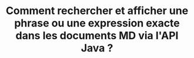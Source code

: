 ---
############################# Static ############################
layout: "auto-gen-gist"
draft: false
path: "fr/search/java/phrase/md/"
otherformats: PDF DOC DOT DOCX DOCM DOTX DOTM TXT ODT OTT RTF XLS XLT XLSX XLSM XLSB XLTX XLTM XLA XLAM ODS OTS CSV TSV XML PPT PPS POT PPTX PPTM POTX POTM PPSX PPSM ODP PST OST EML EMLX MSG ONE ZIP MHTML CHM EPUB  FB2 

############################# Head ############################
head_title: "API Java pour rechercher et trouver la phrase exacte dans MD Documents"
head_description: "L'API Java GroupDocs.Search aide les programmeurs à intégrer la recherche de phrases et à découvrir une séquence de mots donnée ou une phrase exacte dans le texte des documents MD via Java."

############################# Header ############################
title: "Comment rechercher et afficher une phrase ou une expression exacte dans les documents MD via l'API Java ?"
description: "L'API Java GroupDocs.Search a fourni une prise en charge complète des fonctionnalités de recherche avancées permettant aux développeurs de logiciels de rechercher une phrase ou une phrase exacte dans les documents MD via la recherche de phrases ou la recherche de phrases exactes."

######################### Download Button #######################
button:
    enable: true

############################# About ############################
about:
    enable: true
    title: "Qu'est-ce que la recherche de phrases et comment l'utiliser dans les applications Java ?"
    content: |
       La recherche par expression est un moyen très efficace de rechercher dans des documents ou des pages Web une phrase ou une expression exacte, plutôt qu'un mot-clé. Cela signifie que lorsque l'utilisateur recherche une expression exacte, il souhaite trouver tous les termes de recherche dans cet ordre particulier dans lequel ils sont apparus. Cette page Web partagera des informations sur la manière dont les utilisateurs peuvent développer des applications et des outils commerciaux pour une recherche efficace de documents et de pages Web à l'aide de l'API Java. GroupDocs.Search for Java est une API Java très bien organisée et efficace qui permet aux développeurs de logiciels d'effectuer des opérations de recherche de texte de niveau basique à avancé dans leurs propres applications sans installer de logiciel tiers. L'API a inclus de nombreuses fonctionnalités utiles liées à la recherche de documents telles que la recherche simple ou booléenne, la recherche floue, la recherche sensible à la casse, les synonymes, les homophones, les caractères génériques, la recherche de type d'objet, la définition de la plage de données et d'autres types de requêtes pour rechercher rapidement et élégamment des informations. De plus, il prend également en charge la reconnaissance des requêtes de recherche écrites dans une langue qui ne correspond pas à la disposition de votre clavier.

############################# content ############################
steps:
    enable: true
    block:
    - title_left: "Effectuez une recherche d'expressions dans MD Documents via Java"
      content_left: |
       L'API Java GroupDocs.Search inclut une prise en charge complète de la recherche avancée qui permet aux professionnels du logiciel de créer des applications logicielles puissantes avec des capacités de recherche et une facilité d'utilisation. Le code Java ci-dessous montre comment effectuer une recherche de phrase sous forme de texte et d'objet avec seulement quelques lignes de code.

      title_right: "Recherche de phrases exactes dans les fichiers MD"
      content_right: |
         * Définissez le chemin d'accès au dossier d'index et au dossier de documents.
         * Création d'un index dans le dossier spécifié en appelant l'instance de la classe [Index](https://apireference.groupdocs.com/search/java/com.groupdocs.search/Index#Index(java.lang.String))
         * Indexation des documents du dossier spécifié en appelant la méthode [add](https://apireference.groupdocs.com/search/java/com.groupdocs.search/Index#add(java.lang.String))
         * Recherche avec requête textuelle en appelant la méthode [Search](https://apireference.groupdocs.com/search/java/com.groupdocs.search/Index#search(com.groupdocs.search.SearchQuery))
         * Recherchez l'expression 'phrase text' sous forme d'objet
         * Création de word1, word2 et création de la sous-requête 3 en appelant la méthode [createWordQuery](https://apireference.groupdocs.com/search/java/com.groupdocs.search/SearchQuery#createWordQuery(java.lang.String))
         * Combinaison de sous-requêtes pour créer une nouvelle requête de recherche en appelant [CreatePhraseSearchQuery](https://apireference.groupdocs.com/search/java/com.groupdocs.search/SearchQuery#createPhraseSearchQuery(com.groupdocs.search.SearchQuery...)) méthode
         * Lancer la recherche et afficher les résultats de la recherche
         
        
      gisthash: "396c41cda822cf79f31dd37c6740fa03"
      gistfile: "phrase_search_in_text_queries_java.java"

    - title_left: "Appliquer la recherche de phrases génériques dans les fichiers MD via Java"
      content_left: |
        GroupDocs.Search pour Java donne aux programmeurs de logiciels le pouvoir d'ajouter une fonctionnalité de recherche de mots génériques lors de la recherche de fichiers MD dans l'application Java. Les exemples de code Java suivants montrent comment appliquer la recherche d'expressions génériques dans divers types de documents à l'aide de l'API Java.

      title_right: "Recherche de phrases avec des caractères génériques en Java"
      content_right: |
        * Définissez le chemin d'accès au dossier d'index et au dossier de documents.
        * Création d'un index dans le dossier spécifié en appelant l'instance de la classe [Index](https://apireference.groupdocs.com/search/java/com.groupdocs.search/Index#Index(java.lang.String))
        * Indexation des documents du dossier spécifié en appelant la méthode [add](https://apireference.groupdocs.com/search/java/com.groupdocs.search/Index#add(java.lang.String))
         * Recherche avec requête textuelle en appelant la méthode [Search](https://apireference.groupdocs.com/search/java/com.groupdocs.search/Index#search(com.groupdocs.search.SearchQuery))
         * Recherchez l'expression 'phrase text' sous forme d'objet
         * Création de word1 et word3 en appelant la méthode [createWordQuery](https://apireference.groupdocs.com/search/java/com.groupdocs.search/SearchQuery#createWordQuery(java.lang.String))
         * Création de wildcard2 en appelant la méthode [createWildcardQuery](https://apireference.groupdocs.com/search/java/com.groupdocs.search/SearchQuery#createWildcardQuery(int,%20int))
         * Combinaison de sous-requêtes pour créer une nouvelle requête de recherche de phrases en appelant [CreatePhraseSearchQuery](https://apireference.groupdocs.com/search/java/com.groupdocs.search/SearchQuery#createPhraseSearchQuery(com.groupdocs.search.SearchQuery...)) méthode
         * Lancer la recherche et afficher les résultats de la recherche
     
      gisthash: "f21c8c4572883fecc0eeef82c2b814b1"
      gistfile: "use_wildcards_in_phrase_search_java.java"
      
    - title_left: "API Java pour combiner la recherche de phrases et d'autres types de recherches"
      content_left: |
        L'API Java GroupDocs.Search permet aux programmeurs de logiciels de combiner facilement la recherche de phrases avec d'autres types de recherches. Le code Java suivant montre comment effectuer une recherche de phrases via des caractères génériques représentant des mots et des caractères dans des mots.

      title_right: "Comment combiner la recherche de phrases et d'autres recherches"
      content_right: |
        * Définissez le chemin d'accès au dossier d'index et au dossier de documents.
        * Création d'un index dans le dossier spécifié en appelant l'instance de la classe [Index](https://apireference.groupdocs.com/search/java/com.groupdocs.search/Index#Index(java.lang.String))
        * Indexation des documents du dossier spécifié en appelant la méthode [add](https://apireference.groupdocs.com/search/java/com.groupdocs.search/Index#add(java.lang.String))
         * Recherche avec requête textuelle en appelant la méthode [Search](https://apireference.groupdocs.com/search/java/com.groupdocs.search/Index#search(com.groupdocs.search.SearchQuery))
         * Recherchez l'expression 'phrase text' sous forme d'objet
        * Définir le modèle de mot et ajouter une chaîne et y ajouter un caractère générique
        * Création de wordPattern1 et Création de word3 en appelant la méthode [CreateWordPatternQuery](https://apireference.groupdocs.com/search/java/com.groupdocs.search/SearchQuery#createWordPatternQuery(com.groupdocs.search.common.WordPattern))
        * Création de wildcard2 en appelant la méthode [createWildcardQuery](https://apireference.groupdocs.com/search/java/com.groupdocs.search/SearchQuery#createWildcardQuery(int,%20int))
        * Combinaison de sous-requêtes pour créer une nouvelle requête de recherche de phrases en appelant [CreatePhraseSearchQuery](https://apireference.groupdocs.com/search/java/com.groupdocs.search/SearchQuery#createPhraseSearchQuery(com.groupdocs.search.SearchQuery...)) méthode
        * Lancer la recherche et afficher les résultats de la recherche
     
      gisthash: "dbd0f2eb292796e63e6213461f080e0c"
      gistfile: "combine_phrase_search_with_others_java.java"

    - title_left: "Configuration requise"
      content_left: |
       GroupDocs.Search pour Java est pris en charge sur toutes les principales plates-formes et systèmes d'exploitation. Pour un guide complet de la configuration système requise, veuillez visiter [configuration système requise](https://docs.groupdocs.com/search/java/system-requirements/) avant d'exécuter le code ci-dessous, assurez-vous que les conditions préalables suivantes sont installées sur votre système:
         * Systèmes d'exploitation : Microsoft Windows, Linux, MacOS
         * Prise en charge des versions Java : J2SE 7.0 (1.7), J2SE 8.0 (1.8) ou supérieur
         * Obtenez la dernière version de GroupDocs.Search pour les API Java de GroupDocs [Repository](https://repository.groupdocs.com/repo/com/groupdocs/groupdocs-search/)
        
      title_right: "Pourquoi utiliser GroupDocs.Search"
      content_right: |
        * Création d'index de recherche en mémoire ainsi que sur disque.
        * Capacité d'indexation à partir d'un fichier, d'un flux ou d'une structure.
        * Prise en charge de l'indexation des documents protégés par mot de passe.
        * Prise en charge de la fusion de plusieurs index.
        * Filtrer le document lors de l'indexation de la recherche.
        * Prise en charge de la vérification orthographique lors de la recherche.
        * Les caractères mélangés sont entièrement pris en charge
        * Combinaison de différents types de recherche en une seule requête de recherche.
        * Prise en charge des recherches de mots simples et d'expressions régulières
        * Prise en charge complète du remplacement d'alias dans les requêtes de recherche.

demos:
    enable: true
        

more_formats:
    enable: true


back_to_top:
    enable: true
---